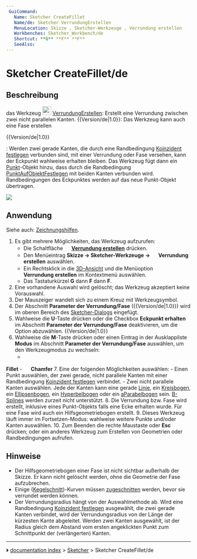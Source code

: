 ```yaml
---
 GuiCommand:
   Name: Sketcher CreateFillet
   Name/de: Sketcher VerrundungErstellen
   MenuLocation: Skizze , Sketcher-Werkzeuge , Verrundung erstellen
   Workbenches: Sketcher_Workbench/de
   Shortcut: **G** **F** **F**
   SeeAlso: 
---
```


# Sketcher CreateFillet/de



## Beschreibung

das Werkzeug <img alt="" src=images/Sketcher_CreateFillet.png  style="width:24px;"> [VerrundungErstellen](Sketcher_CreateFillet/de.md): Erstellt eine Verrundung zwischen zwei nicht parallelen Kanten. {{Version/de|1.0}}: Das Werkzeug kann auch eine Fase erstellen


{{Version/de|1.0}}

: Werden zwei gerade Kanten, die durch eine Randbedingung [Koinzident festlegen](Sketcher_ConstrainCoincident/de.md) verbunden sind, mit einer Verrundung oder Fase versehen, kann der Eckpunkt wahlweise erhalten bleiben. Das Werkzeug fügt dann ein [Punkt](Sketcher_CreatePoint/de.md)-Objekt hinzu, dass durch die Randbedingung [PunktAufObjektFestlegen](Sketcher_ConstrainPointOnObject/de.md) mit beiden Kanten verbunden wird. Randbedingungen des Eckpunktes werden auf das neue Punkt-Objekt übertragen.

![](images/SketcherCreateFilletExample.png‎ )



## Anwendung

Siehe auch: [Zeichnungshilfen](Sketcher_Workbench/de#Zeichnungshilfen.md).

1.  Es gibt mehrere Möglichkeiten, das Werkzeug aufzurufen:
    -   Die Schaltfläche **<img src="images/Sketcher_CreateFillet.svg" width=16px> [Verrundung erstellen](Sketcher_CreateFillet/de.md)** drücken.
    -   Den Menüeintrag **Skizze → Sketcher-Werkzeuge → <img src="images/Sketcher_CreateFillet.svg" width=16px> Verrundung  erstellen** auswählen.
    -   Ein Rechtsklick in die [3D-Ansicht](3D_view/de.md) und die Menüoption **<img src="images/Sketcher_CreateFillet.svg" width=16px> Verrundung erstellen** im Kontextmenü auswählen.
    -   Das Tastaturkürzel **G** dann **F** dann **F**.
2.  Eine vorhandene Auswahl wird gelöscht; das Werkzeug akzeptiert keine Vorauswahl.
3.  Der Mauszeiger wandelt sich zu einem Kreuz mit Werkzeugsymbol.
4.  Der Abschnitt **Parameter der Verrundung/Fase** ({{Version/de|1.0}}) wird im oberen Bereich des [Sketcher-Dialogs](Sketcher_Dialog/de.md) eingefügt.
5.  Wahlweise die **U**-Taste drücken oder die Checkbox **Eckpunkt erhalten** im Abschnitt **Parameter der Verrundung/Fase** deaktivieren, um die Option abzuwählen. {{Version/de|1.0}}
6.  Wahlweise die **M**-Taste drücken oder einen Eintrag in der Ausklappliste **Modus** im Abschnitt **Parameter der Verrundung/Fase** auswählen, um den Werkzeugmodus zu wechseln:
    -   <img alt="" src=images/Sketcher_CreateFillet.svg  style="width:16px;"> 
**Fillet**
    -   <img alt="" src=images/Sketcher_CreateChamfer.svg  style="width:16px;"> 
**Chamfer**
7.  Eine der folgenden Möglichkeiten auswählen:
    -   Einen Punkt auswählen, der zwei gerade, nicht parallele Kanten mit einer Randbedingung [Koinzident festlegen](Sketcher_ConstrainCoincident/de.md) verbindet.
    -   Zwei nicht parallele Kanten auswählen. Jede der Kanten kann eine gerade [Linie](Sketcher_CreateLine/de.md), ein [Kreisbogen](Sketcher_CreateArc/de.md), ein [Ellipsenbogen](Sketcher_CreateArcOfEllipse/de.md), ein [Hyperbelbogen](Sketcher_CreateArcOfHyperbola/de.md) oder ein [aParabelbogen](Sketcher_CreateArcOfParabola/de.md) sein. [B-Splines](Sketcher_Workbench/de#Sketcher_CompCreateBSpline.md) werden zurzeit nicht unterstützt.
8.  Die Verrundung bzw. Fase wird erstellt, inklusive eines Punkt-Objekts falls eine Ecke erhalten wurde. Für eine Fase wird auch ein Hilfsgeometriebogen erstellt.
9.  Dieses Werkzeug läuft immer im Fortsetzen-Modus: wahlweise weitere Punkte und/oder Kanten auswählen.
10. Zum Beenden die rechte Maustaste oder **Esc** drücken; oder ein anderes Werkzeug zum Erstellen von Geometrien oder Randbedingungen aufrufen.



## Hinweise

-   Der Hilfsgeometriebogen einer Fase ist nicht sichtbar außerhalb der Skizze. Er kann nicht gelöscht werden, ohne die Geometrie der Fase aufzubrechen.
-   Einige ([Kegelschnitt](Sketcher_Workbench/de#Sketcher_CompCreateConic.md))-Kurven müssen [zugeschnitten](Sketcher_Trimming/de.md) werden, bevor sie verrundet werden können.
-   Der Verrundungsradius hängt von der Auswahlmethode ab. Wird eine Randbedingung [Koinzident festlegen](Sketcher_ConstrainCoincident/de.md) ausgewählt, die zwei gerade Kanten verbindet, wird der Verrundungsradius von der Länge der kürzesten Kante abgeleitet. Werden zwei Kanten ausgewählt, ist der Radius gleich dem Abstand vom ersten angeklickten Punkt zum Schnittpunkt der (verlängerten) Kanten.



---
⏵ [documentation index](../README.md) > [Sketcher](Sketcher_Workbench.md) > Sketcher CreateFillet/de

